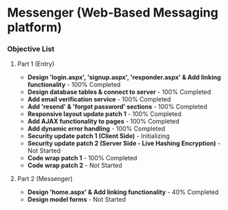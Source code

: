 # Messenger (Web-Based Messaging platform)

### Objective List
1. Part 1 (Entry)
   - **Design 'login.aspx', 'signup.aspx', 'responder.aspx' & Add linking functionality** - 100% Completed
   - **Design database tables & connect to server** - 100% Completed
   - **Add email verification service** - 100% Completed
   - **Add 'resend' & 'forgot password' sections** - 100% Completed
   - **Responsive layout update patch 1** - 100% Completed
   - **Add AJAX functionality to pages** - 100% Completed
   - **Add dynamic error handling** - 100% Completed
   - **Security update patch 1 (Client Side)** - Initializing
   - **Security update patch 2 (Server Side - Live Hashing Encryption)** - Not Started
   - **Code wrap patch 1** - 100% Completed
   - **Code wrap patch 2** - Not Started

1. Part 2 (Messenger)
   - **Design 'home.aspx' & Add linking functionality** - 40% Completed
   - **Design model forms** - Not Started
